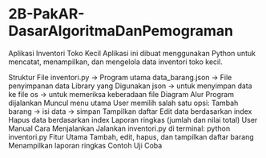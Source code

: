 # 2B-PakAR-DasarAlgoritmaDanPemograman
Aplikasi Inventori Toko Kecil
Aplikasi ini dibuat menggunakan Python untuk mencatat, menampilkan, dan mengelola data inventori toko kecil.

Struktur File
inventori.py → Program utama
data_barang.json → File penyimpanan data
Library yang Digunakan
json → untuk menyimpan data ke file
os → untuk memeriksa keberadaan file
Diagram Alur
Program dijalankan
Muncul menu utama
User memilih salah satu opsi:
Tambah barang → isi data → simpan
Tampilkan daftar
Edit data berdasarkan index
Hapus data berdasarkan index
Laporan ringkas (jumlah dan nilai total)
User Manual
Cara Menjalankan
Jalankan inventori.py di terminal:
python inventori.py
Fitur Utama
Tambah, edit, hapus, dan tampilkan daftar barang
Menampilkan laporan ringkas
Contoh Uji Coba
